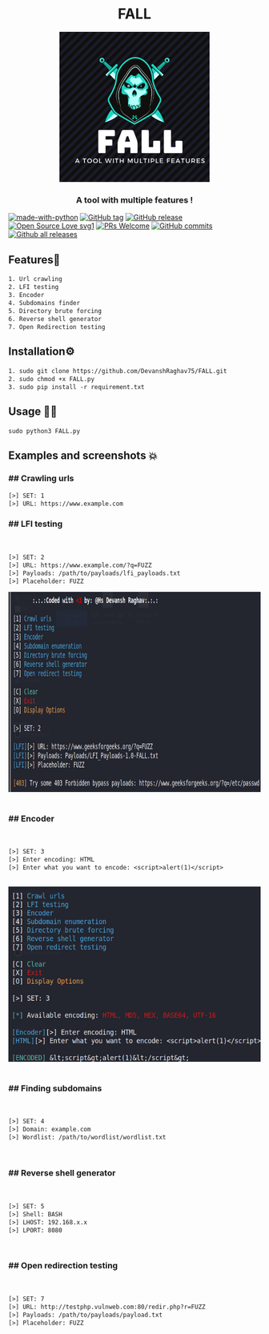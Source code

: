 <h1 align="center">FALL</h1>
<p align="center"><img src="https://github.com/DevanshRaghav75/FALL/blob/main/FALL%20logo.png"  width="300" height="300" />
<h3 align="center">A tool with multiple features !</h3>

[![made-with-python](https://img.shields.io/badge/Made%20with-Python-1f425f.svg)](https://www.python.org/)
[![GitHub tag](https://img.shields.io/github/tag/DevanshRaghav75/FALL.svg)](https://GitHub.com/DevanshRaghav75/FALL/tags/)
[![GitHub release](https://img.shields.io/github/release/DevanshRaghav75/FALL.svg)](https://GitHub.com/DevanshRaghav75/FALL/releases/)
[![Open Source Love svg1](https://badges.frapsoft.com/os/v1/open-source.svg?v=103)](https://github.com/ellerbrock/open-source-badges/)
[![PRs Welcome](https://img.shields.io/badge/PRs-welcome-brightgreen.svg?style=flat-square)](http://makeapullrequest.com)
[![GitHub commits](https://img.shields.io/github/commits-since/DevanshRaghav75/FALL/1.0.svg)](https://GitHub.com/DevanshRaghav75/FALL/commit/main)
[![Github all releases](https://img.shields.io/github/downloads/DevanshRaghav75/FALL/total.svg)](https://GitHub.com/DevanshRaghav75/FALL/releases/)




## Features🍳
```features
1. Url crawling
2. LFI testing
3. Encoder
4. Subdomains finder
5. Directory brute forcing
6. Reverse shell generator
7. Open Redirection testing
```
## Installation⚙️
```installation
1. sudo git clone https://github.com/DevanshRaghav75/FALL.git
2. sudo chmod +x FALL.py
3. sudo pip install -r requirement.txt
```
## Usage 👨‍💻
```usage
sudo python3 FALL.py
```
## Examples and screenshots 💥

<h3>## Crawling urls</h1>

```crawler
[>] SET: 1
[>] URL: https://www.example.com
```


<h3>## LFI testing</h3>
<br>

```crawler
[>] SET: 2
[>] URL: https://www.example.com/?q=FUZZ
[>] Payloads: /path/to/payloads/lfi_payloads.txt
[>] Placeholder: FUZZ
```

<img src="https://github.com/DevanshRaghav75/FALL/blob/main/examples/LFI_testing.png" width="750" height="400" /><br>
<br>
<h3>## Encoder</h3>
<br>

```crawler
[>] SET: 3
[>] Enter encoding: HTML
[>] Enter what you want to encode: <script>alert(1)</script>
```

<br>
<img src="https://github.com/DevanshRaghav75/FALL/blob/main/examples/encoder.png" width="550" height="350" /><br>
<br>
<h3>## Finding subdomains</h3>
<br>

```crawler
[>] SET: 4
[>] Domain: example.com
[>] Wordlist: /path/to/wordlist/wordlist.txt
```


<br>
<h3>## Reverse shell generator</h3>
<br>

```crawler
[>] SET: 5
[>] Shell: BASH
[>] LHOST: 192.168.x.x
[>] LPORT: 8080
```

<br>

<h3>## Open redirection testing</h3>
<br>

```crawler
[>] SET: 7
[>] URL: http://testphp.vulnweb.com:80/redir.php?r=FUZZ
[>] Payloads: /path/to/payloads/payload.txt
[>] Placeholder: FUZZ
```






